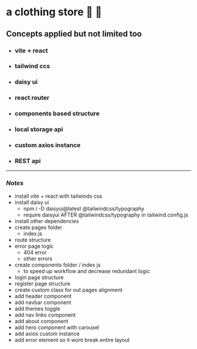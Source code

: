 <a name="custom_anchor_name"></a>

# a clothing store :shirt: :jeans:

## Concepts applied but not limited too

- ### vite + react
- ### tailwind ccs
- ### daisy ui
- ### react router
- ### components based structure
- ### local storage api
- ### custom axios instance
- ### REST api

---

### _Notes_

- install vite + react with tailwinds css
- install daisy ui
  - npm i -D daisyui@latest @tailwindcss/typography
  - require daisyui AFTER @tailwindcss/typography in tailwind.config.js
- install other dependencies
- create pages folder
  - index.js
- route structure
- error page logic
  - 404 error
  - other errors
- create components folder / index js
  - to speed up workflow and decrease redundant logic
- login page structure
- register page structure
- create custom class for out pages alignment
- add header component
- add navbar component
- add themes toggle
- add nav links component
- add about component
- add hero component with carousel
- add axios custom instance
- add error element so it wont break entire layout
